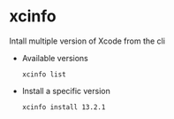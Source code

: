 # xcinfo

Intall multiple version of Xcode from the cli

- Available versions
    
    ```xcinfo list```

- Install a specific version

    ```xcinfo install 13.2.1```